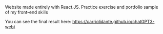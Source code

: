 Website made entirely with React.JS.
Practice exercise and portfolio sample of my front-end skills

You can see the final result here:
https://carriolidante.github.io/chatGPT3-web/
